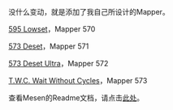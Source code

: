没什么变动，就是添加了我自己所设计的Mapper。

[595 Lowset](https://oshwhub.com/the-with-commands/595-lowset)，Mapper 570

[573 Deset](https://oshwhub.com/the-with-commands/512-h-v-cart)，Mapper 571

[573 Deset Ultra](https://oshwhub.com/the-with-commands/573-deset)，Mapper 572

[T.W.C. Wait Without Cycles](https://oshwhub.com/the-with-commands/wait-without-cycles)，Mapper 573

查看Mesen的Readme文档，请点击[此处](https://github.com/SourMesen/Mesen/blob/master/README.md)。
